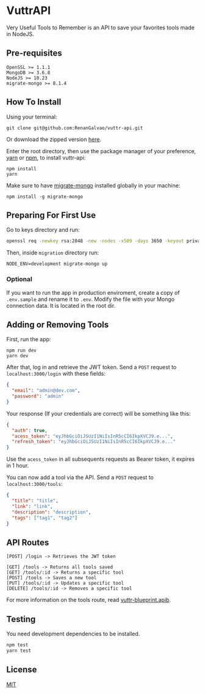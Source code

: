# VuttrAPI
Very Useful Tools to Remember is an API to save your favorites tools made in NodeJS.

## Pre-requisites
```
OpenSSL >= 1.1.1
MongoDB >= 3.6.8
NodeJS >= 10.23
migrate-mongo >= 8.1.4
```

## How To Install
Using your terminal:
```
git clone git@github.com:RenanGalvao/vuttr-api.git
```
Or download the zipped version [here](https://github.com/RenanGalvao). 

Enter the root directory, then use the package manager of your preference, [yarn](https://yarnpkg.com/) or [npm](https://www.npmjs.com/get-npm), to install vuttr-api:
```
npm install
yarn
```

Make sure to have [migrate-mongo](https://www.npmjs.com/package/migrate-mongo) installed globally in your machine:
```
npm install -g migrate-mongo
``` 
## Preparing For First Use
Go to keys directory and run:
```sh
openssl req -newkey rsa:2048 -new -nodes -x509 -days 3650 -keyout private.pen -out public.pen
```
Then, inside `migration` directory run:
```
NODE_ENV=development migrate-mongo up
```

### Optional
If you want to run the app in production enviroment, create a copy of `.env.sample` and rename it to `.env`. Modify the file with your Mongo connection data. It is located in the root dir.

## Adding or Removing Tools
First, run the app:
```
npm run dev
yarn dev
```

After that, log in and retrieve the JWT token. Send a `POST` request to `localhost:3000/login` with these fields:
```json
{
  "email": "admin@dev.com",
  "password": "admin"
}
```

Your response (If your credentials are correct) will be something like this:
```json
{
  "auth": true,
  "acess_token": "eyJhbGciOiJSUzI1NiIsInR5cCI6IkpXVCJ9.e...",
  "refresh_token": "eyJhbGciOiJSUzI1NiIsInR5cCI6IkpXVCJ9.e..."
}
```
Use the `acess_token` in all subsequents requests as Bearer token, it expires in 1 hour. 

You can now add a tool via the API. Send a `POST` request to `localhost:3000/tools`:
```json
{
  "title": "title",
  "link": "link",
  "description": "description",
  "tags": ["tag1", "tag2"]
}
```

## API Routes
```
[POST] /login -> Retrieves the JWT token

[GET] /tools -> Returns all tools saved
[GET] /tools/:id -> Returns a specific tool
[POST] /tools -> Saves a new tool
[PUT] /tools/:id -> Updates a specific tool
[DELETE] /tools/:id -> Removes a specific tool
```

For more information on the tools route, read [vuttr-blueprint.apib](https://github.com/RenanGalvao/vuttr-api/blob/master/vuttr-blueprint.apib).


## Testing
You need development dependencies to be installed.
```sh
npm test
yarn test
```

## License
[MIT](https://choosealicense.com/licenses/mit/)